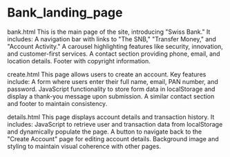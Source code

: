 # Bank_landing_page

bank.html
This is the main page of the site, introducing "Swiss Bank." It includes:
A navigation bar with links to "The SNB," "Transfer Money," and "Account Activity."
A carousel highlighting features like security, innovation, and customer-first services.
A contact section providing phone, email, and location details.
Footer with copyright information.

create.html
This page allows users to create an account. Key features include:
A form where users enter their full name, email, PAN number, and password.
JavaScript functionality to store form data in localStorage and display a thank-you message upon submission.
A similar contact section and footer to maintain consistency.

details.html
This page displays account details and transaction history. It includes:
JavaScript to retrieve user and transaction data from localStorage and dynamically populate the page.
A button to navigate back to the "Create Account" page for editing account details.
Background image and styling to maintain visual coherence with other pages.
